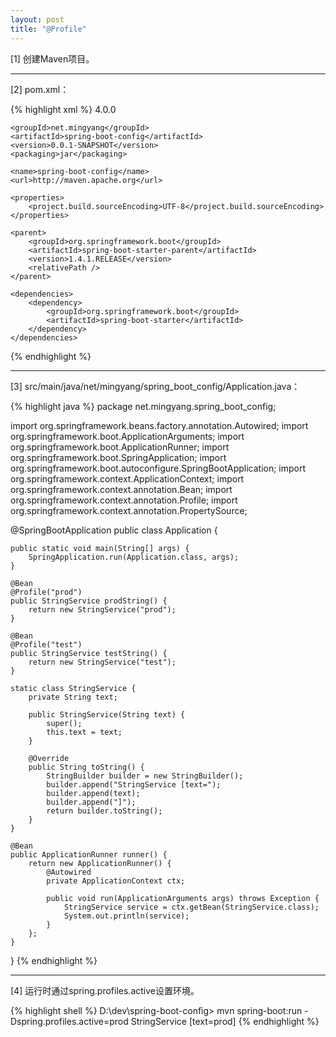 ```yaml
---
layout: post
title: "@Profile"
---
```


[1] 创建Maven项目。

---

[2] pom.xml：

{% highlight xml %}
<project xmlns="http://maven.apache.org/POM/4.0.0" xmlns:xsi="http://www.w3.org/2001/XMLSchema-instance"
    xsi:schemaLocation="http://maven.apache.org/POM/4.0.0 http://maven.apache.org/xsd/maven-4.0.0.xsd">
    <modelVersion>4.0.0</modelVersion>

    <groupId>net.mingyang</groupId>
    <artifactId>spring-boot-config</artifactId>
    <version>0.0.1-SNAPSHOT</version>
    <packaging>jar</packaging>

    <name>spring-boot-config</name>
    <url>http://maven.apache.org</url>

    <properties>
        <project.build.sourceEncoding>UTF-8</project.build.sourceEncoding>
    </properties>

    <parent>
        <groupId>org.springframework.boot</groupId>
        <artifactId>spring-boot-starter-parent</artifactId>
        <version>1.4.1.RELEASE</version>
        <relativePath />
    </parent>

    <dependencies>
        <dependency>
            <groupId>org.springframework.boot</groupId>
            <artifactId>spring-boot-starter</artifactId>
        </dependency>
    </dependencies>
</project>
{% endhighlight %}

---

[3] src/main/java/net/mingyang/spring_boot_config/Application.java：

{% highlight java %}
package net.mingyang.spring_boot_config;

import org.springframework.beans.factory.annotation.Autowired;
import org.springframework.boot.ApplicationArguments;
import org.springframework.boot.ApplicationRunner;
import org.springframework.boot.SpringApplication;
import org.springframework.boot.autoconfigure.SpringBootApplication;
import org.springframework.context.ApplicationContext;
import org.springframework.context.annotation.Bean;
import org.springframework.context.annotation.Profile;
import org.springframework.context.annotation.PropertySource;

@SpringBootApplication
public class Application {
    
    public static void main(String[] args) {
        SpringApplication.run(Application.class, args);
    }
    
    @Bean
    @Profile("prod")
    public StringService prodString() {
        return new StringService("prod");
    }
    
    @Bean
    @Profile("test")
    public StringService testString() {
        return new StringService("test");
    }
    
    static class StringService {
        private String text;

        public StringService(String text) {
            super();
            this.text = text;
        }

        @Override
        public String toString() {
            StringBuilder builder = new StringBuilder();
            builder.append("StringService [text=");
            builder.append(text);
            builder.append("]");
            return builder.toString();
        }
    }
    
    @Bean
    public ApplicationRunner runner() {
        return new ApplicationRunner() {
            @Autowired
            private ApplicationContext ctx;
            
            public void run(ApplicationArguments args) throws Exception {
                StringService service = ctx.getBean(StringService.class);
                System.out.println(service);
            }
        };
    }
}
{% endhighlight %}

---

[4] 运行时通过spring.profiles.active设置环境。

{% highlight shell %}
D:\dev\spring-boot-config> mvn spring-boot:run -Dspring.profiles.active=prod
StringService [text=prod]
{% endhighlight %}